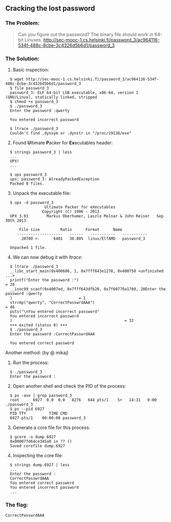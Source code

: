 ## Cracking the lost password

### The Problem:

> Can you figure out the password? 
> The binary file should work in 64-bit Linuxes. 
> http://sec-mooc-1.cs.helsinki.fi/password_3/ac964116-534f-488c-8cbe-3c4326d5b6d1/password_3

### The Solution:

1. Basic inspection: 

  ```shell
	$ wget http://sec-mooc-1.cs.helsinki.fi/password_3/ac964116-534f-488c-8cbe-3c4326d5b6d1/password_3
	$ file password_3 
	password_3: ELF 64-bit LSB executable, x86-64, version 1 (GNU/Linux), statically linked, stripped
	$ chmod +x password_3 
	$ ./password_3 
	Enter the password :qwerty

	You entered incorrect password

	$ ltrace ./password_3 
	Couldn't find .dynsym or .dynstr in "/proc/19138/exe"
  ```

2. Found **U**ltimate **P**acker for **Ex**ecutables header:

  ```shell
	$ strings password_3 | less
	...
	UPX!
	...

	$ upx password_3 
	upx: password_3: AlreadyPackedException
	Packed 0 files.
  ```

3. Unpack the executable file:

  ```shell
	$ upx -d password_3 
			       Ultimate Packer for eXecutables
				  Copyright (C) 1996 - 2013
	UPX 3.91        Markus Oberhumer, Laszlo Molnar & John Reiser   Sep 30th 2013

		File size         Ratio      Format      Name
	   --------------------   ------   -----------   -----------
	     20780 <-      6401   30.80%  linux/ElfAMD   password_3

	Unpacked 1 file.
  ```	
			
4. We can now debug it with *ltrace*:

  ```shell
	$ ltrace ./password_3 
	__libc_start_main(0x400686, 1, 0x7fff643e1278, 0x400750 <unfinished ...>
	printf("Enter the password :")                                                           = 20
	__isoc99_scanf(0x4007ed, 0x7fff643dfb20, 0x7f60770a1780, 20Enter the password :qwerty
	)                             = 1
	strcmp("qwerty", "CorrectPasswrdAAA")                                                    = 46
	puts("\nYou entered incorrect password"
	You entered incorrect password
	)                                                 = 32
	+++ exited (status 0) +++
	$ ./password_3 
	Enter the password :CorrectPasswrdAAA

	You entered correct password
  ```
			


Another method: (by @ mikaj)

1. Run the process:	

  ```shell
	$ ./password_3 
	Enter the password :
  ```

2. Open another shell and check the PID of the process:

  ```shell
	$ ps -aux | grep password_3
	root      6927  0.0  0.0   8276   644 pts/1    S+   14:31   0:00 ./password_3
	$ ps --pid 6927
	PID TTY          TIME CMD
	6927 pts/1    00:00:00 password_3
  ```

3. Generate a core file for this process:

  ```shell
	$ gcore -o dump 6927
	0x00007fd64ce345a0 in ?? ()
	Saved corefile dump.6927
  ```

4. Inspecting the core file:	

  ```shell
	$ strings dump.6927 | less
	...
	Enter the password :
	CorrectPasswrdAAA
	You entered correct password
	You entered incorrect password
	...
  ```

### The flag:
`CorrectPasswrdAAA`




